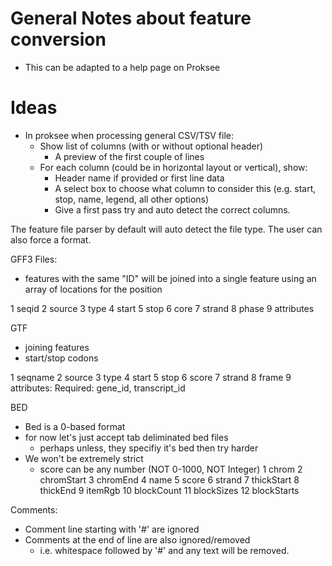 # General Notes about feature conversion
- This can be adapted to a help page on Proksee

# Ideas
- In proksee when processing general CSV/TSV file:
  - Show list of columns (with or without optional header) 
    - A preview of the first couple of lines
  - For each column (could be in horizontal layout or vertical), show:
    - Header name if provided or first line data
    - A select box to choose what column to consider this (e.g. start, stop, name, legend, all other options)
    - Give a first pass try and auto detect the correct columns.

The feature file parser by default will auto detect the file type. The user can also force a format.

GFF3 Files:
- features with the same "ID" will be joined into a single feature using an array of locations for the position

1 seqid
2 source
3 type
4 start
5 stop
6 core
7 strand
8 phase
9 attributes

GTF
- joining features
- start/stop codons

1 seqname
2 source
3 type
4 start
5 stop
6 score
7 strand
8 frame
9 attributes: Required: gene_id, transcript_id

BED
- Bed is a 0-based format
- for now let's just accept tab deliminated bed files 
  - perhaps unless, they specifiy it's bed then try harder
- We won't be extremely strict
  - score can be any number (NOT 0-1000, NOT Integer)
1  chrom
2  chromStart
3  chromEnd
4  name
5  score
6  strand
7  thickStart
8  thickEnd
9  itemRgb
10 blockCount
11 blockSizes
12 blockStarts

Comments:
- Comment line starting with '#' are ignored
- Comments at the end of line are also ignored/removed
  - i.e. whitespace followed by '#' and any text will be removed.
